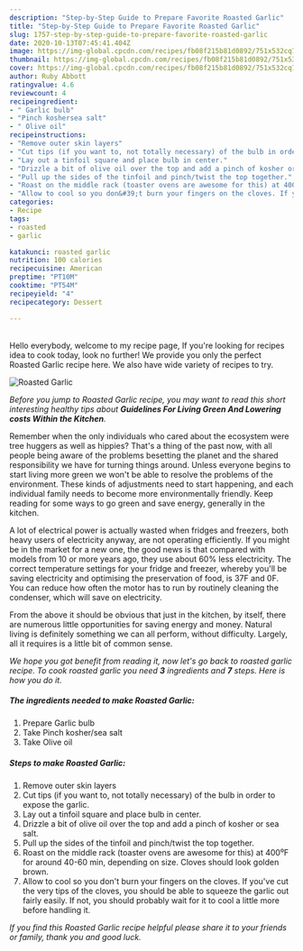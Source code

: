 ```yaml
---
description: "Step-by-Step Guide to Prepare Favorite Roasted Garlic"
title: "Step-by-Step Guide to Prepare Favorite Roasted Garlic"
slug: 1757-step-by-step-guide-to-prepare-favorite-roasted-garlic
date: 2020-10-13T07:45:41.404Z
image: https://img-global.cpcdn.com/recipes/fb08f215b81d0892/751x532cq70/roasted-garlic-recipe-main-photo.jpg
thumbnail: https://img-global.cpcdn.com/recipes/fb08f215b81d0892/751x532cq70/roasted-garlic-recipe-main-photo.jpg
cover: https://img-global.cpcdn.com/recipes/fb08f215b81d0892/751x532cq70/roasted-garlic-recipe-main-photo.jpg
author: Ruby Abbott
ratingvalue: 4.6
reviewcount: 4
recipeingredient:
- " Garlic bulb"
- "Pinch koshersea salt"
- " Olive oil"
recipeinstructions:
- "Remove outer skin layers"
- "Cut tips (if you want to, not totally necessary) of the bulb in order to expose the garlic."
- "Lay out a tinfoil square and place bulb in center."
- "Drizzle a bit of olive oil over the top and add a pinch of kosher or sea salt."
- "Pull up the sides of the tinfoil and pinch/twist the top together."
- "Roast on the middle rack (toaster ovens are awesome for this) at 400⁰F for around 40-60 min, depending on size. Cloves should look golden brown."
- "Allow to cool so you don&#39;t burn your fingers on the cloves. If you&#39;ve cut the very tips of the cloves, you should be able to squeeze the garlic out fairly easily. If not, you should probably wait for it to cool a little more before handling it."
categories:
- Recipe
tags:
- roasted
- garlic

katakunci: roasted garlic 
nutrition: 100 calories
recipecuisine: American
preptime: "PT10M"
cooktime: "PT54M"
recipeyield: "4"
recipecategory: Dessert

---
```

<br>
Hello everybody, welcome to my recipe page, If you're looking for recipes idea to cook today, look no further! We provide you only the perfect Roasted Garlic recipe here. We also have wide variety of recipes to try.
<br>


![Roasted Garlic](https://img-global.cpcdn.com/recipes/fb08f215b81d0892/751x532cq70/roasted-garlic-recipe-main-photo.jpg)

<i>Before you jump to Roasted Garlic recipe, you may want to read this short interesting healthy tips about 
<strong>Guidelines For Living Green And Lowering costs Within the Kitchen</strong>.</i>
</br>

Remember when the only individuals who cared about the ecosystem were tree huggers as well as hippies? That's a thing of the past now, with all people being aware of the problems besetting the planet and the shared responsibility we have for turning things around. Unless everyone begins to start living more green we won't be able to resolve the problems of the environment. These kinds of adjustments need to start happening, and each individual family needs to become more environmentally friendly. Keep reading for some ways to go green and save energy, generally in the kitchen.

A lot of electrical power is actually wasted when fridges and freezers, both heavy users of electricity anyway, are not operating efficiently. If you might be in the market for a new one, the good news is that compared with models from 10 or more years ago, they use about 60% less electricity. The correct temperature settings for your fridge and freezer, whereby you'll be saving electricity and optimising the preservation of food, is 37F and 0F. You can reduce how often the motor has to run by routinely cleaning the condenser, which will save on electricity.

From the above it should be obvious that just in the kitchen, by itself, there are numerous little opportunities for saving energy and money. Natural living is definitely something we can all perform, without difficulty. Largely, all it requires is a little bit of common sense.


<i>We hope you got benefit from reading it, now let's go back to roasted garlic recipe. To cook roasted garlic you need <strong>3</strong> ingredients and <strong>7</strong> steps. Here is how you do it.
</i>

##### The ingredients needed to make Roasted Garlic:

1. Prepare  Garlic bulb
1. Take Pinch kosher/sea salt
1. Take  Olive oil


##### Steps to make Roasted Garlic:

1. Remove outer skin layers
1. Cut tips (if you want to, not totally necessary) of the bulb in order to expose the garlic.
1. Lay out a tinfoil square and place bulb in center.
1. Drizzle a bit of olive oil over the top and add a pinch of kosher or sea salt.
1. Pull up the sides of the tinfoil and pinch/twist the top together.
1. Roast on the middle rack (toaster ovens are awesome for this) at 400⁰F for around 40-60 min, depending on size. Cloves should look golden brown.
1. Allow to cool so you don&#39;t burn your fingers on the cloves. If you&#39;ve cut the very tips of the cloves, you should be able to squeeze the garlic out fairly easily. If not, you should probably wait for it to cool a little more before handling it.


<i>If you find this Roasted Garlic recipe helpful please share it to your friends or family, thank you and good luck.</i>
